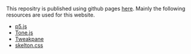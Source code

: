 This repositry is published using github pages [here](https://ocello3.github.io/Sketches/). Mainly the following resources are used for this website.
- [p5.js](https://p5js.org/)
- [Tone.js](https://tonejs.github.io/)
- [Tweakpane](https://cocopon.github.io/tweakpane/)
- [skelton.css](http://getskeleton.com/)
